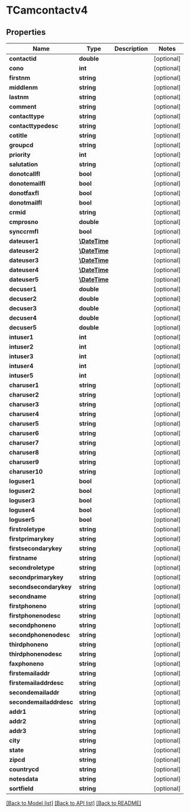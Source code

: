 # TCamcontactv4

## Properties
Name | Type | Description | Notes
------------ | ------------- | ------------- | -------------
**contactid** | **double** |  | [optional] 
**cono** | **int** |  | [optional] 
**firstnm** | **string** |  | [optional] 
**middlenm** | **string** |  | [optional] 
**lastnm** | **string** |  | [optional] 
**comment** | **string** |  | [optional] 
**contacttype** | **string** |  | [optional] 
**contacttypedesc** | **string** |  | [optional] 
**cotitle** | **string** |  | [optional] 
**groupcd** | **string** |  | [optional] 
**priority** | **int** |  | [optional] 
**salutation** | **string** |  | [optional] 
**donotcallfl** | **bool** |  | [optional] 
**donotemailfl** | **bool** |  | [optional] 
**donotfaxfl** | **bool** |  | [optional] 
**donotmailfl** | **bool** |  | [optional] 
**crmid** | **string** |  | [optional] 
**cmprosno** | **double** |  | [optional] 
**synccrmfl** | **bool** |  | [optional] 
**dateuser1** | [**\DateTime**](\DateTime.md) |  | [optional] 
**dateuser2** | [**\DateTime**](\DateTime.md) |  | [optional] 
**dateuser3** | [**\DateTime**](\DateTime.md) |  | [optional] 
**dateuser4** | [**\DateTime**](\DateTime.md) |  | [optional] 
**dateuser5** | [**\DateTime**](\DateTime.md) |  | [optional] 
**decuser1** | **double** |  | [optional] 
**decuser2** | **double** |  | [optional] 
**decuser3** | **double** |  | [optional] 
**decuser4** | **double** |  | [optional] 
**decuser5** | **double** |  | [optional] 
**intuser1** | **int** |  | [optional] 
**intuser2** | **int** |  | [optional] 
**intuser3** | **int** |  | [optional] 
**intuser4** | **int** |  | [optional] 
**intuser5** | **int** |  | [optional] 
**charuser1** | **string** |  | [optional] 
**charuser2** | **string** |  | [optional] 
**charuser3** | **string** |  | [optional] 
**charuser4** | **string** |  | [optional] 
**charuser5** | **string** |  | [optional] 
**charuser6** | **string** |  | [optional] 
**charuser7** | **string** |  | [optional] 
**charuser8** | **string** |  | [optional] 
**charuser9** | **string** |  | [optional] 
**charuser10** | **string** |  | [optional] 
**loguser1** | **bool** |  | [optional] 
**loguser2** | **bool** |  | [optional] 
**loguser3** | **bool** |  | [optional] 
**loguser4** | **bool** |  | [optional] 
**loguser5** | **bool** |  | [optional] 
**firstroletype** | **string** |  | [optional] 
**firstprimarykey** | **string** |  | [optional] 
**firstsecondarykey** | **string** |  | [optional] 
**firstname** | **string** |  | [optional] 
**secondroletype** | **string** |  | [optional] 
**secondprimarykey** | **string** |  | [optional] 
**secondsecondarykey** | **string** |  | [optional] 
**secondname** | **string** |  | [optional] 
**firstphoneno** | **string** |  | [optional] 
**firstphonenodesc** | **string** |  | [optional] 
**secondphoneno** | **string** |  | [optional] 
**secondphonenodesc** | **string** |  | [optional] 
**thirdphoneno** | **string** |  | [optional] 
**thirdphonenodesc** | **string** |  | [optional] 
**faxphoneno** | **string** |  | [optional] 
**firstemailaddr** | **string** |  | [optional] 
**firstemailaddrdesc** | **string** |  | [optional] 
**secondemailaddr** | **string** |  | [optional] 
**secondemailaddrdesc** | **string** |  | [optional] 
**addr1** | **string** |  | [optional] 
**addr2** | **string** |  | [optional] 
**addr3** | **string** |  | [optional] 
**city** | **string** |  | [optional] 
**state** | **string** |  | [optional] 
**zipcd** | **string** |  | [optional] 
**countrycd** | **string** |  | [optional] 
**notesdata** | **string** |  | [optional] 
**sortfield** | **string** |  | [optional] 

[[Back to Model list]](../README.md#documentation-for-models) [[Back to API list]](../README.md#documentation-for-api-endpoints) [[Back to README]](../README.md)


